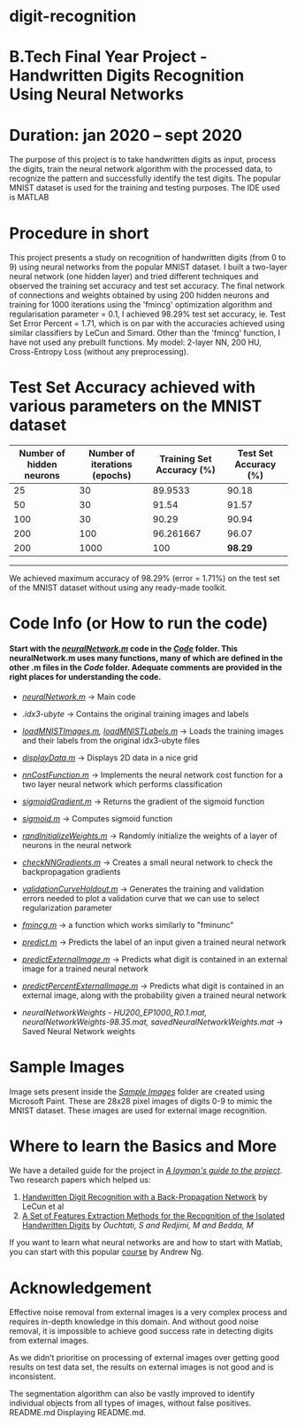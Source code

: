# digit-recognition

# B.Tech Final Year Project - Handwritten Digits Recognition Using Neural Networks
# Duration: jan 2020 – sept 2020

The purpose of this project is to take handwritten digits as input, process the digits, train the neural network algorithm with the processed data, to recognize the pattern and successfully identify the test digits. The popular MNIST dataset is used for the training and testing purposes. The IDE used is MATLAB

# Procedure in short
This project presents a study on recognition of handwritten digits (from 0 to 9) using neural networks from the popular MNIST dataset. I built a two-layer neural network (one hidden layer) and tried different techniques and observed the training set accuracy and test set accuracy. The final network of connections and weights obtained by using 200 hidden neurons and training for 1000 iterations using the 'fmincg' optimization algorithm and regularisation parameter = 0.1, I achieved 98.29% test set accuracy, ie. Test Set Error Percent = 1.71, which is on par with the accuracies achieved using similar classifiers by LeCun and Simard. Other than the 'fmincg' function, I have not used any prebuilt functions. My model: 2-layer NN, 200 HU, Cross-Entropy Loss (without any preprocessing).

# Test Set Accuracy achieved with various parameters on the MNIST dataset


Number of hidden neurons | Number of iterations (epochs) | Training Set Accuracy (%) | Test Set Accuracy (%)
---------- | ---------- | ---------- | ----------
25 | 30 | 89.9533 | 90.18
50 | 30 | 91.54 | 91.57
100 | 30 | 90.29 | 90.94
200 | 100 | 96.261667 | 96.07
200 | 1000 | 100 | __98.29__
---
We achieved maximum accuracy of 98.29% (error = 1.71%) on the test set of the MNIST dataset without using any ready-made toolkit. 

# Code Info (or How to run the code)
#### Start with the [_neuralNetwork.m_](https://github.com/deyjishnu/digit-recognition/blob/master/Code/neuralNetwork.m) code in the [_Code_](https://github.com/deyjishnu/digit-recognition/blob/master/Code) folder. This neuralNetwork.m uses many functions, many of which are defined in the other .m files in the _Code_ folder. Adequate comments are provided in the right places for understanding the code. 
  
* [_neuralNetwork.m_](https://github.com/deyjishnu/digit-recognition/blob/master/Code/neuralNetwork.m) -> Main code  
  
* _.idx3-ubyte_ -> Contains the original training images and labels  
  
* _[loadMNISTImages.m](https://github.com/deyjishnu/digit-recognition/blob/master/Code/loadMNISTImages.m), [loadMNISTLabels.m](https://github.com/deyjishnu/digit-recognition/blob/master/Code/loadMNISTLabels.m)_ -> Loads the training images and their labels from the original idx3-ubyte files  
  
* _[displayData.m](https://github.com/deyjishnu/digit-recognition/blob/master/Code/displayData.m)_ -> Displays 2D data in a nice grid  
  
* _[nnCostFunction.m](https://github.com/deyjishnu/digit-recognition/blob/master/Code/nnCostFunction.m)_ -> Implements the neural network cost function for a two layer neural network which performs classification  
  
* _[sigmoidGradient.m](https://github.com/deyjishnu/digit-recognition/blob/master/Code/sigmoidGradient.m)_ -> Returns the gradient of the sigmoid function  
  
* _[sigmoid.m](https://github.com/deyjishnu/digit-recognition/blob/master/Code/sigmoid.m)_ -> Computes sigmoid function  
  
* _[randInitializeWeights.m](https://github.com/deyjishnu/digit-recognition/blob/master/Code/randInitializeWeights.m)_ -> Randomly initialize the weights of a layer of neurons in the neural network  
  
* _[checkNNGradients.m](https://github.com/deyjishnu/digit-recognition/blob/master/Code/checkNNGradients.m)_ -> Creates a small neural network to check the backpropagation gradients  
  
* _[validationCurveHoldout.m](https://github.com/deyjishnu/digit-recognition/blob/master/Code/validationCurveHoldout.m)_ -> Generates the training and validation errors needed to plot a validation curve that we can use to select regularization parameter  
  
* _[fmincg.m](https://github.com/deyjishnu/digit-recognition/blob/master/Code/fmincg.m)_ -> a function which works similarly to "fminunc"  
  
* _[predict.m](https://github.com/deyjishnu/digit-recognition/blob/master/Code/predict.m)_ -> Predicts the label of an input given a trained neural network  
  
* _[predictExternalImage.m](https://github.com/deyjishnu/digit-recognition/blob/master/Code/predictExternalImage.m)_ -> Predicts what digit is contained in an external image for a trained neural network  
  
* _[predictPercentExternalImage.m](https://github.com/deyjishnu/digit-recognition/blob/master/Code/predictPercentExternalImage.m)_ -> Predicts what digit is contained in an external image, along with the probability given a trained neural network  
  
* _neuralNetworkWeights - HU200_EP1000_R0.1.mat, neuralNetworkWeights-98.35.mat, savedNeuralNetworkWeights.mat_ -> Saved Neural Network weights

# Sample Images
Image sets present inside the [_Sample Images_](https://github.com/deyjishnu/digit-recognition/tree/master/Sample%20Images) folder are created using Microsoft Paint. These are 28x28 pixel images of digits 0-9 to mimic the MNIST dataset. These images are used for external image recognition. 

# Where to learn the Basics and More
We have a detailed guide for the project in [_A layman's guide to the project_](https://github.com/deyjishnu/digit-recognition/blob/master/A%20layman's%20guide%20to%20the%20project.pdf). 
Two research papers which helped us:
1. [Handwritten Digit Recognition with a Back-Propagation Network](https://papers.nips.cc/paper/293-handwritten-digit-recognition-with-a-back-propagation-network) by LeCun et al
2. [A Set of Features Extraction Methods for the Recognition of the Isolated Handwritten Digits](https://www.researchgate.net/profile/Salim_Ouchtati/publication/271908379_A_Set_of_Features_Extraction_Methods_for_the_Recognition_of_the_Isolated_Handwritten_Digits/links/57ec4a4d08aebb1961ffa8f5/A-Set-of-Features-Extraction-Methods-for-the-Recognition-of-the-Isolated-Handwritten-Digits.pdf) by _Ouchtati, S and Redjimi, M and Bedda, M_

If you want to learn what neural networks are and how to start with Matlab, you can start with this popular [course](https://www.coursera.org/learn/machine-learning) by Andrew Ng.

# Acknowledgement 

Effective noise removal from external images is a very complex process and
requires in-depth knowledge in this domain. And without good noise
removal, it is impossible to achieve good success rate in detecting
digits from external images.

As we didn’t prioritise on processing of external images over getting good results on test data set, the results on external images is not good and is inconsistent.

The segmentation algorithm can also be vastly improved to identify individual
objects from all types of images, without false positives.
README.md
Displaying README.md.
